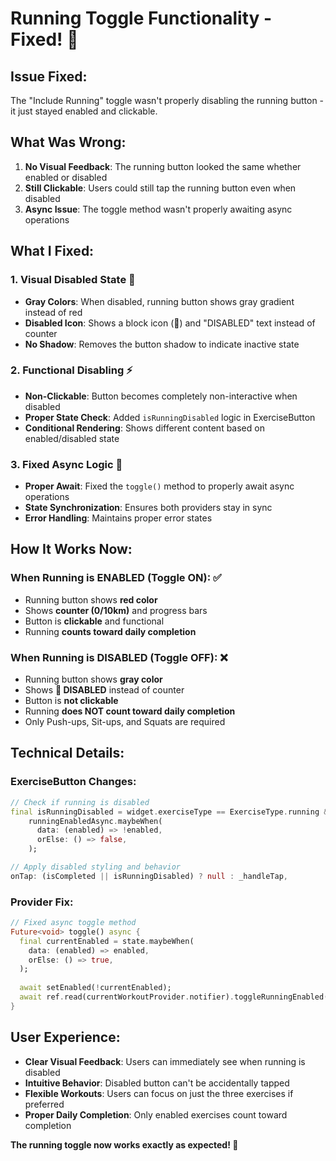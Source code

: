 # Running Toggle Functionality - Fixed! 🔧

## Issue Fixed:
The "Include Running" toggle wasn't properly disabling the running button - it just stayed enabled and clickable.

## What Was Wrong:
1. **No Visual Feedback**: The running button looked the same whether enabled or disabled
2. **Still Clickable**: Users could still tap the running button even when disabled
3. **Async Issue**: The toggle method wasn't properly awaiting async operations

## What I Fixed:

### 1. **Visual Disabled State** 🎨
- **Gray Colors**: When disabled, running button shows gray gradient instead of red
- **Disabled Icon**: Shows a block icon (🚫) and "DISABLED" text instead of counter
- **No Shadow**: Removes the button shadow to indicate inactive state

### 2. **Functional Disabling** ⚡
- **Non-Clickable**: Button becomes completely non-interactive when disabled
- **Proper State Check**: Added `isRunningDisabled` logic in ExerciseButton
- **Conditional Rendering**: Shows different content based on enabled/disabled state

### 3. **Fixed Async Logic** 🔄
- **Proper Await**: Fixed the `toggle()` method to properly await async operations
- **State Synchronization**: Ensures both providers stay in sync
- **Error Handling**: Maintains proper error states

## How It Works Now:

### **When Running is ENABLED (Toggle ON)**: ✅
- Running button shows **red color**
- Shows **counter (0/10km)** and progress bars
- Button is **clickable** and functional
- Running **counts toward daily completion**

### **When Running is DISABLED (Toggle OFF)**: ❌  
- Running button shows **gray color**
- Shows **🚫 DISABLED** instead of counter
- Button is **not clickable**
- Running **does NOT count toward daily completion**
- Only Push-ups, Sit-ups, and Squats are required

## Technical Details:

### **ExerciseButton Changes:**
```dart
// Check if running is disabled
final isRunningDisabled = widget.exerciseType == ExerciseType.running && 
    runningEnabledAsync.maybeWhen(
      data: (enabled) => !enabled,
      orElse: () => false,
    );

// Apply disabled styling and behavior
onTap: (isCompleted || isRunningDisabled) ? null : _handleTap,
```

### **Provider Fix:**
```dart
// Fixed async toggle method
Future<void> toggle() async {
  final currentEnabled = state.maybeWhen(
    data: (enabled) => enabled,
    orElse: () => true,
  );
  
  await setEnabled(!currentEnabled);
  await ref.read(currentWorkoutProvider.notifier).toggleRunningEnabled();
}
```

## User Experience:
- **Clear Visual Feedback**: Users can immediately see when running is disabled
- **Intuitive Behavior**: Disabled button can't be accidentally tapped
- **Flexible Workouts**: Users can focus on just the three exercises if preferred
- **Proper Daily Completion**: Only enabled exercises count toward completion

**The running toggle now works exactly as expected! 🎉**
